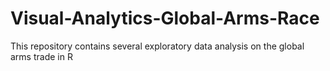 # Visual-Analytics-Global-Arms-Race
This repository contains several exploratory data analysis on the global arms trade in R
